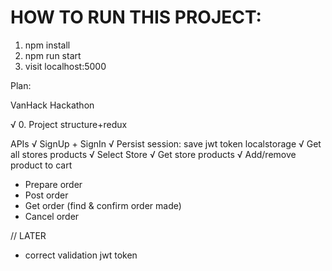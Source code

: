 # HOW TO RUN THIS PROJECT:

1. npm install
2. npm run start
3. visit localhost:5000


Plan:

VanHack Hackathon

√ 0. Project structure+redux

APIs
√ SignUp + SignIn
√ Persist session: save jwt token localstorage
√ Get all stores products
√ Select Store
√ Get store products
√ Add/remove product to cart
- Prepare order
- Post order
- Get order (find & confirm order made)
- Cancel order

// LATER
- correct validation jwt token
